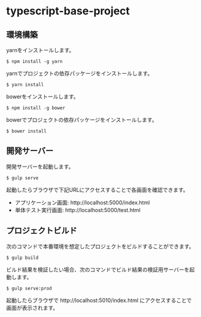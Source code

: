 # typescript-base-project

## 環境構築

yarnをインストールします。

```console
$ npm install -g yarn
```

yarnでプロジェクトの依存パッケージをインストールします。

```console
$ yarn install
```

bowerをインストールします。

```console
$ npm install -g bower
```

bowerでプロジェクトの依存パッケージをインストールします。

```console
$ bower install
```


## 開発サーバー

開発サーバーを起動します。

```console
$ gulp serve
```

起動したらブラウザで下記URLにアクセスすることで各画面を確認できます。

* アプリケーション画面: http://localhost:5000/index.html
* 単体テスト実行画面: http://localhost:5000/test.html


## プロジェクトビルド

次のコマンドで本番環境を想定したプロジェクトをビルドすることができます。

```console
$ gulp build 
```

ビルド結果を検証したい場合、次のコマンドでビルド結果の検証用サーバーを起動します。

```console
$ gulp serve:prod
```

起動したらブラウザで http://localhost:5010/index.html にアクセスすることで画面が表示されます。

